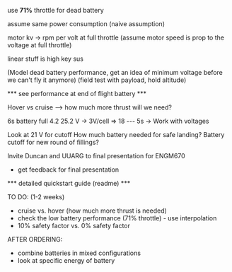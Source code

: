use **71%** throttle for dead battery

assume same power consumption (naive assumption)

motor kv -> rpm per volt at full throttle (assume motor speed is prop to the voltage at full throttle)

linear stuff is high key sus 

(Model dead battery performance, get an idea of minimum voltage before we can't fly it anymore)
(field test with payload, hold altitude)

*** see performance at end of flight battery ***

Hover vs cruise --> how much more thrust will we need?

6s battery full 4.2 25.2 V -> 3V/cell => 18 --- 5s -> 
Work with voltages

Look at 21 V for cutoff
How much battery needed for safe landing?
Battery cutoff for new round of fillings?

Invite Duncan and UUARG to final presentation for ENGM670
- get feedback for final presentation

*** detailed quickstart guide (readme) ***

TO DO: (1-2 weeks)
- cruise vs. hover (how much more thrust is needed) 
- check the low battery performance (71% throttle) - use interpolation 
- 10% safety factor vs. 0% safety factor

AFTER ORDERING:
- combine batteries in mixed configurations
- look at specific energy of battery
